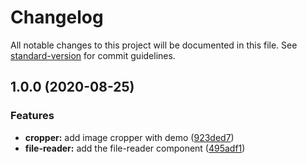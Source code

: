 # Changelog

All notable changes to this project will be documented in this file. See [standard-version](https://github.com/conventional-changelog/standard-version) for commit guidelines.

## 1.0.0 (2020-08-25)

### Features

- **cropper:** add image cropper with demo ([923ded7](https://github.com/Bil0/magic-cut-image-editor/commit/923ded737c85840195a0e44bb6cb570090210975))
- **file-reader:** add the file-reader component ([495adf1](https://github.com/Bil0/magic-cut-image-editor/commit/495adf1daa8e5d562a0b956d5c0d28910834d508))
